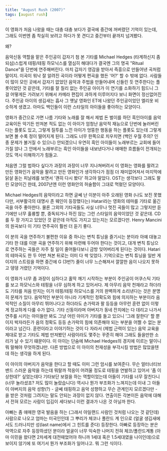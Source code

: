 ```yaml
---
title: "August Rush (2007)"
tags: [august rush]
---
```


이 영화가 처음 나왔을 때는 대충 대충 보다가 결국에 중간에 꺼버렸던 기억이 있는데, 그래도 이번엔 좀 착실히 보려고 하다가 못 견디고 중간부터 끝까지 넘겨봤다.

왜?

음악신동 역할을 맡은 주인공이 갑자기 첨 본 기타를 Michael Hedges (타계하신지 좀 되심)스럽게 테핑/테핑 하모닉스를 열심히 해대다가 결국엔 그의 명곡 "Ritual Dance"을 단번에 연주해버린다. 마치 갑자기 영감을 받아서 즉흥으로 만들어낸 곡처럼 말이지. 이곡이 워낙 잘 알려진 곡이라 어떻게 편곡을 했든 '어?' 할 수 밖에 없다. 사람들이 많이 모인 곳에서 갑자기 없었던 음악과 주법을 만들어내며 신들린 듯 연주한다는 플롯이었던 것 같은데, 기타를 잘 칠리 없는 주인공 아이가 이 연기를 소화하기 힘드니 그걸 어떻게든 가려보기 위해서 카메라 편집이 과하게 이루어지다 보니 화면이 정신없어진다. 주인공 아이의 생김새는 흡사 그 옛날 영화인 ET에 나왔던 주인공이었던 엘리옷 비슷하게 생겼고. 아마도 백인들이 이런 스타일의 아이들을 좋아하는 모양이다. 

영화가 중간으로 가면 나름 기타와 노래를 잘 해서 제법 돈 벌이를 하던 흑인아이를 음악 교육이든 악기든 만져본 적도 없는 이 아이가 엄청난 음악적 재능으로 단번에 눌러버린다는 플롯도 있고, 그렇게 질투를 느낀 아이가 엉뚱한 행동을 하는 플롯도 있는데 그렇게 보면 볼 수록 정이 떨어지게 된다. 그래도 너무 한쪽으로 치우치면 (백인 우월 주의? 인종 문제가 불거질 수 있으니) 안되겠으니 우연히 흑인 아이들이 노래부르는 교회에 들어가질 않나 그 안에서 노래부르는 흑인 아이들을 내보낸다거나 애매한 흐름들이 전개되는 것도 역시 이해하기가 힘들고. 

처음엔 그럴 법하다 싶다가 과장의 과장이 너무 지나쳐버려서 이 영화는 영화를 팔려고 만든 영화인가 음악을 팔려고 만든 영화인가 생각하다가 점점 더 재미없어져서 마지막에 닭살 돋는 피날레를 보면서 '괜히 다시 봤다' 하고야 말았다. OST는 생각보다 그래도 팔린 모양이긴 한데, 2007년엔 이런 영화안의 허술함이 그대로 먹혔던 모양이다. 

Michael Hedges의 음악이라고 하면 글쎄 난 이분이 아주 오래된 영화 (나도 보진 못했다만, 서부활극의 대명사 존 웨인이 등장했다는) Hatari라는 영화의 테마를 기타로 옮긴 곡을 아주 좋아한다. 물론 그외의 기타곡들도 사실 너무나 멋진 곡들이 많고 그렇지만 듣기에만 너무 훌륭할 뿐, 중독되거나 하진 않는 그런 스타일의 음악이었던 것 같은데. CD를 두 장 가지고 있었던 것 같은데 아직도 가지고 있는지는 모르겠다만. Henry Mancini의 원곡보다 이 기타 연주곡이 훨씬 더 듣기 좋다. 

이 분의 곡을 연주하기 불편한 이유 중 하나는 변칙 튜닝을 즐기시는 분이라 아예 대놓고 기타 한 대를 이분 곡을 연주하기 위해 마련해 두어야 한다는 것이고, 대개 변칙 튜닝으로 연주하는 곡들은 자주 칠 일이 줄어들다보니 금방 잊어버리게 된다는 것이다. Hatari의 테마곡도 한 두 어번 쳐본 뒤로는 이미 다 싹 잊었다. 기억으로는 변칙 튜닝을 일반 게이지의 스트링을 하면 중간에 G (3번?) 줄이 너무 느슨해져서 깔깔한 음이 나오지 못하고 뎅뎅 거렸던 기억이다. 

이 영화가 너무 좀 과장이 심하다고 홀딱 깨기 시작하는 부분이 주인공이 어쿠스틱 기타를 보고 하모닉스와 테핑을 너무 심하게 하고 있어서다. 제 아무리 음악 천재라고 하더라도 기타를 처음 만지는 이가 테핑/테핑 하모닉스를 거의 완벽하게 소리낸다는 것은 분명히 문제가 있다. 음악적인 부분이 아니라 기계적인 정확도와 힘에 의지하는 부분이라 음악적인 소질이 아무리 뛰어나다고 하더라도 손가락과 팔 등등을 아무런 훈련 없이 이렇게 정교하게 다룰 수가 없다. 기타 신동이라며 아버지가 동네 잔치에는 다 데리고 나가서 연주를 시키는 아이들만 봐도 그냥 어린 아이가 기타를 들고 있으니 '그래 잘한다' 할 뿐이지 박자라든가 음의 정확도 등등 손가락의 힘에 의존해야 되는 부분을 어쩔 수 없는 분이라고 넘긴다. 훈련이라고 이야기하는 것이 다 자라서 (제법 근력이 있는) 음악 교육을 제대로 받고 기타도 제법 만져봤던 사람이라도 몇주는 꾸준히 해야 그래도 들을만한 소리가 날 수 있기 떄문이다. 이 아이는 단숨에 Michael Hedges의 경지에 이르는 말이니 뭐 말해야 무엇하겠냐만. 다른 방법으로 이 아이의 천재성을 부각시킬 방법은 많았을텐데 하는 생각을 하게 된다. 

이 아이의 아버지가 음악을 한다고 할 때도 이미 그런 암시를 보여준다. 무슨 얼터너티브 밴드 스러운 음악을 하는데 뭐랄까 적응이 어려울 정도로 테핑을 연발하고 있어서 '좀 이상한데?' 싶었는데다 기타보단 보컬을 하는 역할이었는데 아들이 기타를 너무 잘친다니 (너무 놀라셨죠? 저도 많이 놀랐습니다) 역시나 뭔가 부조화가 느껴지는데 이내 그 아들이 아버지의 음악 성향(?) - 글쎄 태핑하고 음악 성향하고 무슨 관계인지 모르겠다만 - 을 받은 것처럼 그려지는 말도 안되는 과장이 없지 않다. 연출이든 각본이든 음악에 대해서 전혀 모르는 사람이 입김이 세다보니 이런 결과가 나온 것 아닐까 한다. 

아빠는 좀 애매한 영국 발음을 하는 (그래서 아일랜드 사람인 것처럼 나오는 것 같던데) 사람으로 나오고 엄마는 미국인인데 그 뿌리가 체코나 폴란드 계 인으로 (얼굴 생김새에서도 드러나지만 성(last name)에서 그 힌트를 준다) 등장한다. 아빠로 등장하는 분은 악역으로 자주 등장하셨던 분이라 얼굴이 너무 익숙한 나머지 전혀 체코/폴란드계통 (아마 이민을 왔다면 2차세계 대전때었어야 하니까 1세대 혹은 1.5세대였을 나이인데)으로 보이지 않기에 또 여기서 뭔가 부조화가 일어나고. 뭐 그런 식이다. 

